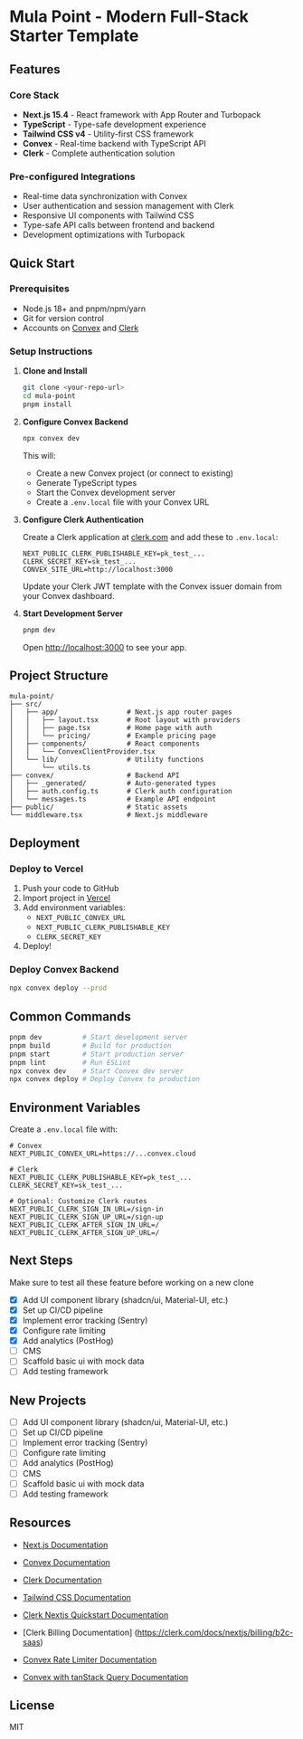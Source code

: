 
# Mula Point - Modern Full-Stack Starter Template

## Features

### Core Stack

- **Next.js 15.4** - React framework with App Router and Turbopack
- **TypeScript** - Type-safe development experience
- **Tailwind CSS v4** - Utility-first CSS framework
- **Convex** - Real-time backend with TypeScript API
- **Clerk** - Complete authentication solution

### Pre-configured Integrations

- Real-time data synchronization with Convex
- User authentication and session management with Clerk
- Responsive UI components with Tailwind CSS
- Type-safe API calls between frontend and backend
- Development optimizations with Turbopack

## Quick Start

### Prerequisites

- Node.js 18+ and pnpm/npm/yarn
- Git for version control
- Accounts on [Convex](https://convex.dev) and [Clerk](https://clerk.com)

### Setup Instructions

1. **Clone and Install**

   ```bash
   git clone <your-repo-url>
   cd mula-point
   pnpm install
   ```

2. **Configure Convex Backend**

   ```bash
   npx convex dev
   ```

   This will:
   - Create a new Convex project (or connect to existing)
   - Generate TypeScript types
   - Start the Convex development server
   - Create a `.env.local` file with your Convex URL

3. **Configure Clerk Authentication**

   Create a Clerk application at [clerk.com](https://clerk.com)
   and add these to `.env.local`:

   ```env
   NEXT_PUBLIC_CLERK_PUBLISHABLE_KEY=pk_test_...
   CLERK_SECRET_KEY=sk_test_...
   CONVEX_SITE_URL=http://localhost:3000
   ```

   Update your Clerk JWT template with the Convex issuer domain
   from your Convex dashboard.

4. **Start Development Server**

   ```bash
   pnpm dev
   ```

   Open [http://localhost:3000](http://localhost:3000) to see your app.

## Project Structure

```
mula-point/
├── src/
│   ├── app/                 # Next.js app router pages
│   │   ├── layout.tsx       # Root layout with providers
│   │   ├── page.tsx         # Home page with auth
│   │   └── pricing/         # Example pricing page
│   ├── components/          # React components
│   │   └── ConvexClientProvider.tsx
│   └── lib/                 # Utility functions
│       └── utils.ts
├── convex/                  # Backend API
│   ├── _generated/          # Auto-generated types
│   ├── auth.config.ts       # Clerk auth configuration
│   └── messages.ts          # Example API endpoint
├── public/                  # Static assets
└── middleware.tsx           # Next.js middleware

```

## Deployment

### Deploy to Vercel

1. Push your code to GitHub
2. Import project in [Vercel](https://vercel.com)
3. Add environment variables:
   - `NEXT_PUBLIC_CONVEX_URL`
   - `NEXT_PUBLIC_CLERK_PUBLISHABLE_KEY`
   - `CLERK_SECRET_KEY`
4. Deploy!

### Deploy Convex Backend

```bash
npx convex deploy --prod
```

## Common Commands

```bash
pnpm dev          # Start development server
pnpm build        # Build for production
pnpm start        # Start production server
pnpm lint         # Run ESLint
npx convex dev    # Start Convex dev server
npx convex deploy # Deploy Convex to production
```

## Environment Variables

Create a `.env.local` file with:

```env
# Convex
NEXT_PUBLIC_CONVEX_URL=https://...convex.cloud

# Clerk
NEXT_PUBLIC_CLERK_PUBLISHABLE_KEY=pk_test_...
CLERK_SECRET_KEY=sk_test_...

# Optional: Customize Clerk routes
NEXT_PUBLIC_CLERK_SIGN_IN_URL=/sign-in
NEXT_PUBLIC_CLERK_SIGN_UP_URL=/sign-up
NEXT_PUBLIC_CLERK_AFTER_SIGN_IN_URL=/
NEXT_PUBLIC_CLERK_AFTER_SIGN_UP_URL=/
```

## Next Steps

Make sure to test all these feature before working on a new clone

- [x] Add UI component library (shadcn/ui, Material-UI, etc.)
- [x] Set up CI/CD pipeline
- [x] Implement error tracking (Sentry)
- [x] Configure rate limiting
- [x] Add analytics (PostHog)
- [ ] CMS
- [ ] Scaffold basic ui with mock data
- [ ] Add testing framework

## New Projects


- [ ] Add UI component library (shadcn/ui, Material-UI, etc.)
- [ ] Set up CI/CD pipeline
- [ ] Implement error tracking (Sentry)
- [ ] Configure rate limiting
- [ ] Add analytics (PostHog)
- [ ] CMS
- [ ] Scaffold basic ui with mock data
- [ ] Add testing framework

## Resources

- [Next.js Documentation](https://nextjs.org/docs)
- [Convex Documentation](https://docs.convex.dev)
- [Clerk Documentation](https://clerk.com/docs)
- [Tailwind CSS Documentation](https://tailwindcss.com/docs)

- [Clerk Nextjs Quickstart Documentation](https://clerk.com/docs/quickstarts/nextjs)
- [Clerk Billing Documentation] (https://clerk.com/docs/nextjs/billing/b2c-saas)

- [Convex Rate Limiter Documentation](https://www.convex.dev/components/rate-limiter)
- [Convex with tanStack Query Documentation](https://docs.convex.dev/client/tanstack-query)


## License

MIT

